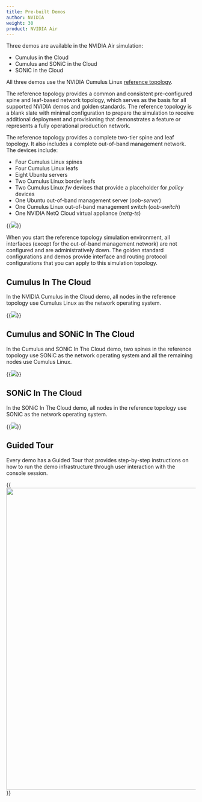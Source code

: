 ```yaml
---
title: Pre-built Demos
author: NVIDIA
weight: 30
product: NVIDIA Air
---
```


Three demos are available in the NVIDIA Air simulation:
- Cumulus in the Cloud
- Cumulus and SONiC in the Cloud
- SONiC in the Cloud

All three demos use the NVIDIA Cumulus Linux [reference topology](https://gitlab.com/cumulus-consulting/goldenturtle/cldemo2).

The reference topology provides a common and consistent pre-configured spine and leaf-based network topology, which serves as the basis for all supported NVIDIA demos and golden standards. The reference topology is a blank slate with minimal configuration to prepare the simulation to receive additional deployment and provisioning that demonstrates a feature or represents a fully operational production network.

The reference topology provides a complete two-tier spine and leaf topology. It also includes a complete out-of-band management network. The devices include:
- Four Cumulus Linux spines
- Four Cumulus Linux leafs
- Eight Ubuntu servers
- Two Cumulus Linux border leafs
- Two Cumulus Linux *fw* devices that provide a placeholder for *policy* devices
- One Ubuntu out-of-band management server (*oob-server*)
- One Cumulus Linux out-of-band management switch (*oob-switch*)
- One NVIDIA NetQ Cloud virtual appliance (*netq-ts*)

{{<img src="/images/guides/cldemo2-diagram.png" >}}

When you start the reference topology simulation environment, all interfaces (except for the out-of-band management network) are not configured and are administratively down. The golden standard configurations and demos provide interface and routing protocol configurations that you can apply to this simulation topology.

## Cumulus In The Cloud

In the NVIDIA Cumulus in the Cloud demo, all nodes in the reference topology use Cumulus Linux as the network operating system.

{{<img src="/images/guides/nvidia-air/1CumulusInTheCloud.png">}}

## Cumulus and SONiC In The Cloud

In the Cumulus and SONiC In The Cloud demo, two spines in the reference topology use SONiC as the network operating system and all the remaining nodes use Cumulus Linux.

{{<img src="/images/guides/nvidia-air/2SonicSpines.png" >}}

## SONiC In The Cloud

In the SONiC In The Cloud demo, all nodes in the reference topology use SONiC as the network operating system.

{{<img src="/images/guides/nvidia-air/3SonicDemo.png" >}}

## Guided Tour

Every demo has a Guided Tour that provides step-by-step instructions on how to run the demo infrastructure through user interaction with the console session.

{{<img src="/images/guides/nvidia-air/GuidedTour.png" width="800px">}}
